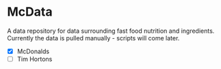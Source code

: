 # McData

A data repository for data surrounding fast food nutrition and ingredients. Currently the data is pulled manually - 
scripts will come later. 


 - [x] McDonalds
 - [ ] Tim Hortons

